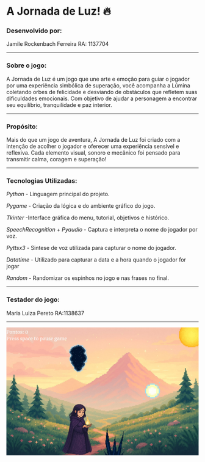 # A Jornada de Luz! 🔥

### Desenvolvido por:
Jamile Rockenbach Ferreira
RA: 1137704

---

### Sobre o jogo:
A Jornada de Luz é um jogo que une arte e emoção para guiar o jogador por uma experiência simbólica de superação, você acompanha a Lúmina coletando orbes de felicidade e desviando de obstáculos que refletem suas dificuldades emocionais. Com objetivo de ajudar a personagem a encontrar seu equilíbrio, tranquilidade e paz interior.

---

### Propósito:
Mais do que um jogo de aventura, A Jornada de Luz foi criado com a intenção de acolher o jogador e oferecer uma experiência sensível e reflexiva. Cada elemento visual, sonoro e mecânico foi pensado para transmitir calma, coragem e superação!

---

### Tecnologias Utilizadas:
*Python* - Linguagem principal do projeto.

*Pygame* - Criação da lógica e do ambiente gráfico do jogo. 

*Tkinter* -Interface gráfica do menu, tutorial, objetivos e histórico.

*SpeechRecognition + Pyaudio* - Captura e interpreta o nome do jogador por voz.

*Pyttsx3* - Sintese de voz utilizada para capturar o nome do jogador.

*Datatime* - Utilizado para capturar a data e a hora quando o jogador for jogar

*Random* - Randomizar os espinhos no jogo e nas frases no final.

---

### Testador do jogo:
Maria Luiza Pereto RA:1138637

---

![Game A Jornada de Luz](recursos/gameplay.jpeg)